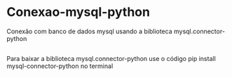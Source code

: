 # Conexao-mysql-python
Conexão com banco de dados mysql usando a biblioteca mysql.connector-python

##
Para baixar a biblioteca mysql.connector-python use o código 
pip install mysql-connector-python
no terminal 
